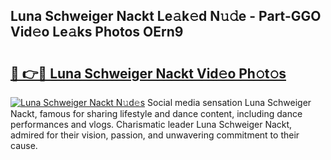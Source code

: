 ## Luna Schweiger Nackt Le𝚊k𝚎d N𝚞𝚍e - Part-GGO Vid𝚎o Le𝚊ks Photos OErn9

# <h2><a href="http://fb6v2k.evod.top/?m=Luna+Schweiger+Nackt">🔗 👉🔴 Luna Schweiger Nackt Vid𝚎o Ph𝚘t𝚘s</a></h2>

[![Luna Schweiger Nackt N𝚞d𝚎s](https://i.imgur.com/8V9OHl7.gif)](http://fb6v2k.evod.top/?m=Luna+Schweiger+Nackt)
Social media sensation Luna Schweiger Nackt, famous for sharing lifestyle and dance content, including dance performances and vlogs. Charismatic leader Luna Schweiger Nackt, admired for their vision, passion, and unwavering commitment to their cause. 
